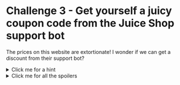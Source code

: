 # Challenge 3 - Get yourself a juicy coupon code from the Juice Shop support bot

The prices on this website are extortionate! I wonder if we can get a discount from their support bot?

<details>
  <summary>Click me for a hint</summary>
  
  ```
  Try sending lots of different words to the support bot and see what responses you get. Burp intruder can make this a lot easier!
  ```
</details>

<details>
  <summary>Click me for all the spoilers</summary>
  
  # Spoilers
  
  Go to the support chat bot.
  
  <p align="center">
	<img src="https://github.com/DMUHackers/weekly_sessions/blob/master/2020-2021/week_6/challenge_3/ch3shots/1.png">
  </p>
  
  Let's give it a name, just to make sure it's working.
  
  <p align="center">
	<img src="https://github.com/DMUHackers/weekly_sessions/blob/master/2020-2021/week_6/challenge_3/ch3shots/2.png">
  </p>
  
  Make sure your Burp is intercepting.
  
  <p align="center">
	<img src="https://github.com/DMUHackers/weekly_sessions/blob/master/2020-2021/week_6/challenge_3/ch3shots/3.png">
  </p>
  
  Send a message to the chat bot and check the intercepted request in Burp (you can forward requests until you see the message request).
  
  <p align="center">
	<img src="https://github.com/DMUHackers/weekly_sessions/blob/master/2020-2021/week_6/challenge_3/ch3shots/4.png">
  </p>
  
  Right click and select 'Send to Intruder'.
  
  <p align="center">
	<img src="https://github.com/DMUHackers/weekly_sessions/blob/master/2020-2021/week_6/challenge_3/ch3shots/5.png">
  </p>
  
  Go to the payloads tab and clear the highlighted section. We want to specifically target 'query'.
 
  <p align="center">
	<img src="https://github.com/DMUHackers/weekly_sessions/blob/master/2020-2021/week_6/challenge_3/ch3shots/6.png">
  </p>
  
  Highlight the message you sent and 'add' this, it should look something like the below.
  
  <p align="center">
	<img src="https://github.com/DMUHackers/weekly_sessions/blob/master/2020-2021/week_6/challenge_3/ch3shots/7.png">
  </p>
  
  The next step is to add some payloads. Go to the payloads tab and add some words to your payloads list. Because we're looking for a coupon code, we'll add the words "code" and "coupon" a few times.
  
  Once done, click 'Start attack'.
  
  <p align="center">
	<img src="https://github.com/DMUHackers/weekly_sessions/blob/master/2020-2021/week_6/challenge_3/ch3shots/8.png">
  </p>

This may take some time depending on the size of your list. You can now sort by response length and look through these to see what the bot has said.

  <p align="center">
	<img src="https://github.com/DMUHackers/weekly_sessions/blob/master/2020-2021/week_6/challenge_3/ch3shots/9.png">
  </p>

Success! The bot gave us a code.


</details>

